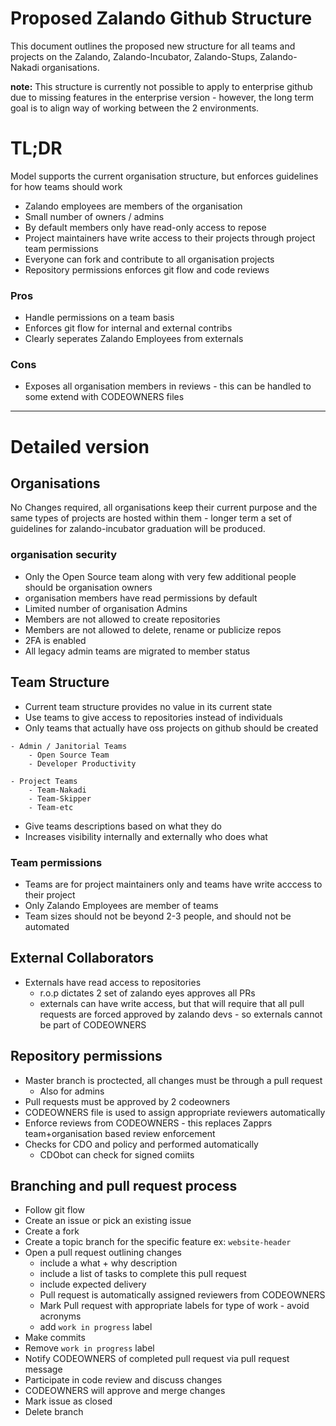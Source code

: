 # Proposed Zalando Github Structure

This document outlines the proposed new structure for all teams and projects on the Zalando, Zalando-Incubator, Zalando-Stups, Zalando-Nakadi organisations. 

**note:** This structure is currently not possible to apply to enterprise github due to missing features
in the enterprise version - however, the long term goal is to align way of working between the
2 environments. 


# TL;DR
Model supports the current organisation structure, but enforces guidelines for how teams should work

- Zalando employees are members of the organisation
- Small number of owners / admins
- By default members only have read-only access to repose
- Project maintainers have write access to their projects through project team permissions
- Everyone can fork and contribute to all organisation projects
- Repository permissions enforces git flow and code reviews

### Pros
- Handle permissions on a team basis
- Enforces git flow for internal and external contribs
- Clearly seperates Zalando Employees from externals

### Cons
- Exposes all organisation members in reviews - this can be handled to some extend with CODEOWNERS files

----- 


# Detailed version

## Organisations
No Changes required, all organisations  keep their current purpose and the same types of projects are hosted within them - longer term a set of guidelines for zalando-incubator graduation will be produced. 

### organisation security
- Only the Open Source team along with very few additional people should be organisation owners
- organisation members have read permissions by default
- Limited number of organisation Admins
- Members are not allowed to create repositories
- Members are not allowed to delete, rename or publicize repos
- 2FA is enabled
- All legacy admin teams are migrated to member status


## Team Structure
- Current team structure provides no value in its current state
- Use teams to give access to repositories instead of individuals
- Only teams that actually have oss projects on github should be created

```
- Admin / Janitorial Teams
    - Open Source Team
    - Developer Productivity

- Project Teams
    - Team-Nakadi
    - Team-Skipper 
    - Team-etc
```

- Give teams descriptions based on what they do
- Increases visibility internally and externally who does what


### Team permissions
- Teams are for project maintainers only and teams have write acccess to their project
- Only Zalando Employees are member of teams
- Team sizes should not be beyond 2-3 people, and should not be automated


## External Collaborators
- Externals have read access to repositories 
    - r.o.p dictates 2 set of zalando eyes approves all PRs
    - externals can have write access, but that will require that all pull requests are forced approved by zalando devs - so externals cannot be part of CODEOWNERS

## Repository permissions
- Master branch is proctected, all changes must be through a pull request
    - Also for admins
- Pull requests must be approved by 2 codeowners
- CODEOWNERS file is used to assign appropriate reviewers automatically
- Enforce reviews from CODEOWNERS - this replaces Zapprs team+organisation based review enforcement
- Checks for CDO and policy and performed automatically
    - CDObot can check for signed comiits


## Branching and pull request process
- Follow git flow
- Create an issue or pick an existing issue
- Create a fork
- Create a topic branch for the specific feature ex: `website-header`
- Open a pull request outlining changes
    - include a what + why description
    - include a list of tasks to complete this pull request
    - include expected delivery
    - Pull request is automatically assigned reviewers from CODEOWNERS
    - Mark Pull request with appropriate labels for type of work - avoid acronyms
    - add `work in progress` label
- Make commits
- Remove `work in progress` label
- Notify CODEOWNERS of completed pull request via pull request message
- Participate in code review and discuss changes
- CODEOWNERS will approve and merge changes
- Mark issue as closed
- Delete branch